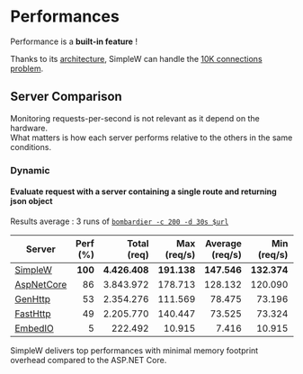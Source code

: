 # Performances

Performance is a **built-in feature** !

Thanks to its [architecture](./what-is-simplew#architecture), SimpleW can handle the [10K connections problem](https://en.wikipedia.org/wiki/C10k_problem).


## Server Comparison

Monitoring requests-per-second is not relevant as it depend on the hardware. <br />
What matters is how each server performs relative to the others in the same conditions.


### Dynamic

#### Evaluate request with a server containing a single route and returning json object

Results average : 3 runs of [`bombardier -c 200 -d 30s $url`](https://github.com/codesenberg/bombardier)

| Server                                                   | Perf (%)   | Total (req)     | Max (req/s)     | Average (req/s)     | Min (req/s)     | Memory Footprint |
|----------------------------------------------------------|-----------:|----------------:|----------------:|--------------------:|----------------:|-----------------:|
| [SimpleW](/snippets/perf-simplew-dynamic-1.cs.txt)       |  **100**   |  **4.426.408**  |    **191.138**  |       **147.546**   |    **132.374**  |   81 Mo          |
| [AspNetCore](/snippets/perf-aspnetcore-dynamic-1.cs.txt) |     86     |    3.843.972    |      178.713    |         128.132     |      120.090    | **54 Mo**        |
| [GenHttp](/snippets/perf-genhttp-dynamic-1.cs.txt)       |     53     |    2.354.276    |      111.569    |          78.475     |       73.196    |  165 Mo          |
| [FastHttp](/snippets/perf-fasthttp-dynamic-1.go.txt)     |     49     |    2.205.770    |      140.447    |          73.525     |       73.324    |    ? Mo          |
| [EmbedIO](/snippets/perf-embedio-dynamic-1.cs.txt)       |      5     |      222.492    |       10.915    |           7.416     |       10.915    |  757 Mo          |

SimpleW delivers top performances with minimal memory footprint overhead compared to the ASP.NET Core.


<!--

#### Evaluate request with a server containing a single route and returning json object

### Static Files

Evaluate request on a single text file `message.txt` which contains `hello world`.

-->
